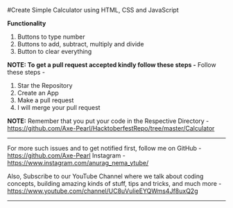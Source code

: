#Create Simple Calculator using HTML, CSS and JavaScript

**Functionality**
1. Buttons to type number
2. Buttons to add, subtract, multiply and divide
3. Button to clear everything

**NOTE: To get a pull request accepted kindly follow these steps -**
Follow these steps - 
1. Star the Repository
2. Create an App
3. Make a pull request 
4. I will merge your pull request
 
**NOTE:** Remember that you put your code in the Respective Directory - 
https://github.com/Axe-Pearl/HacktoberfestRepo/tree/master/Calculator
---- -----
For more such issues and to get notified first, follow me on 
GitHub - https://github.com/Axe-Pearl
Instagram - https://www.instagram.com/anurag_nema_ytube/

Also, Subscribe to our YouTube Channel where we talk about coding concepts, building amazing kinds of stuff,  tips and tricks, and much more - 
https://www.youtube.com/channel/UC8uVulieEYQWms4Jf8uxQ2g
---- ----

